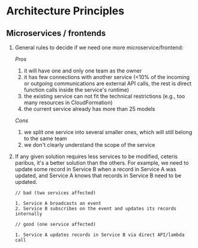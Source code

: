 # Architecture Principles

## Microservices / frontends

1. General rules to decide if we need one more microservice/frontend:

   _Pros_

   1. it will have one and only one team as the owner
   1. it has few connections with another service (<10% of the incoming or outgoing communications are external API calls, the rest is direct function calls inside the service's runtime)
   1. the existing service can not fit the technical restrictions (e.g., too many resources in CloudFormation)
   1. the current service already has more than 25 models

   _Cons_

   1. we split one service into several smaller ones, which will still belong to the same team
   1. we don't clearly understand the scope of the service

1. If any given solution requires less services to be modified, ceteris paribus, it's a better solution than the others. For example, we need to update some record in Service B when a record in Service A was updated, and Service A knows that records in Service B need to be updated.

   ```
   // bad (two services affected)

   1. Service A broadcasts an event
   2. Service B subscribes on the event and updates its records internally

   // good (one service affected)

   1. Service A updates records in Service B via direct API/lambda call
   ```
